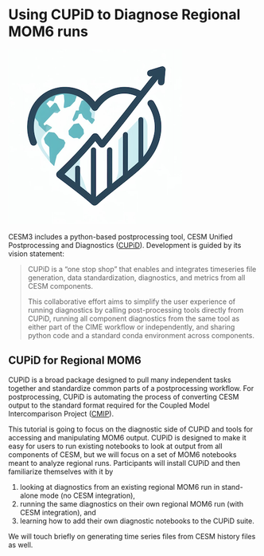 # Using CUPiD to Diagnose Regional MOM6 runs

![CUPiD Logo](../../images/CUPiD/logo.png)

CESM3 includes a python-based postprocessing tool, CESM Unified Postprocessing and Diagnostics ([CUPiD](https://ncar.github.io/CUPiD/)).
Development is guided by its vision statement:

> CUPiD is a “one stop shop” that enables and integrates timeseries file generation, data standardization, diagnostics, and metrics from all CESM components.
>
> This collaborative effort aims to simplify the user experience of running diagnostics by calling post-processing tools directly from CUPiD,
running all component diagnostics from the same tool as either part of the CIME workflow or independently,
and sharing python code and a standard conda environment across components.

## CUPiD for Regional MOM6

CUPiD is a broad package designed to pull many independent tasks together and standardize common parts of a postprocessing workflow.
For postprocessing, CUPiD is automating the process of converting CESM output to the standard format required for the Coupled Model Intercomparison Project ([CMIP](https://wcrp-cmip.org/)).

This tutorial is going to focus on the diagnostic side of CUPiD and tools for accessing and manipulating MOM6 output.
CUPiD is designed to make it easy for users to run existing notebooks to look at output from all components of CESM,
but we will focus on a set of MOM6 notebooks meant to analyze regional runs.
Participants will install CUPiD and then familiarize themselves with it by

1. looking at diagnostics from an existing regional MOM6 run in stand-alone mode (no CESM integration),
2. running the same diagnostics on their own regional MOM6 run (with CESM integration), and
3. learning how to add their own diagnostic notebooks to the CUPiD suite.

We will touch briefly on generating time series files from CESM history files as well.
